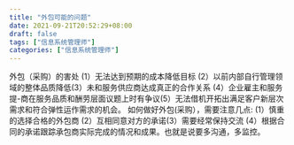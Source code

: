 ```yaml
---
title: "外包可能的问题"
date: 2021-09-21T20:52:29+08:00
draft: false
tags: ["信息系统管理师"]
categories: ["信息系统管理师"]
---
```




外包（采购）的害处
(1）无法达到预期的成本降低目标
(2）以前内部自行管理领域的整体品质降低(3）未和服务供应商达成真正的合作关系
(4）企业雇主和服务提-商在服务品质和酬劳层面议题上时有争议(5）无法借机开拓出满足客户新层次需求和符合弹性运作需求的机会。
如何做好外包(采购），需要注意几点:
(1）慎重的选择合格的外包商
(2）互相同意对方的承诺(3）需要经常保持交流
(4）根据合同的承诺跟踪承包商实际完成的情况和成果。也就是说要多沟通，多监控。